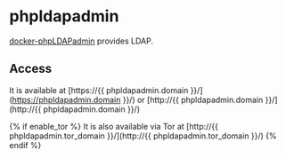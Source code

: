 # phpldapadmin

[docker-phpLDAPadmin](https://github.com/osixia/docker-phpLDAPadmin) provides LDAP.

## Access

It is available at [https://{{ phpldapadmin.domain }}/](https://phpldapadmin.domain }}/) or [http://{{ phpldapadmin.domain }}/](http://{{ phpldapadmin.domain }}/)

{% if enable_tor %}
It is also available via Tor at [http://{{ phpldapadmin.tor_domain }}/](http://{{ phpldapadmin.tor_domain }}/)
{% endif %}
